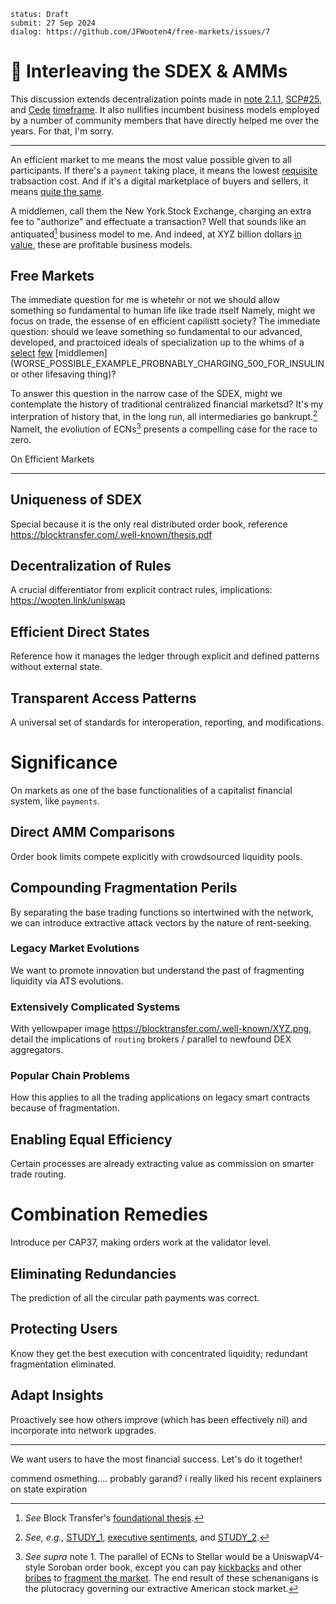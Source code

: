 ```
status: Draft
submit: 27 Sep 2024
dialog: https://github.com/JFWooten4/free-markets/issues/7
```

# 💱 Interleaving the SDEX & AMMs

This discussion extends decentralization points made in [note 2.1.1](https://github.com/stellar/stellar-protocol/discussions/1504), [SCP#25](https://github.com/stellar/scp-proofs/issues/25), and [Cede](https://www.whydrs.org/post/cede-ing-ownership-why-almost-all-publicly-traded-stock-belongs-to-one-company) [timeframe](https://groups.google.com/g/stellar-dev/c/vSsf75cYi5Q/m/AaIjpmC4BAAJ#:~:text=Whether,years). It also nullifies incumbent business models employed by a number of community members that have directly helped me over the years. For that, I'm sorry.

---

An efficient market to me means the most value possible given to all participants. If there's a `payment` taking place, it means the lowest [requisite](DISCORD_BT_ALPHA_WHITEPAPR_THREAD) trabsaction cost. And if it's a digital marketplace of buyers and sellers, it means [quite the same](https://wooten.link/gnu).

A middlemen, call them the New York Stock Exchange, charging an extra fee to "authorize" and effectuate a transaction? Well that sounds like an antiquated[^thesis] business model to me. And indeed, at XYZ billion dollars [in value](SEC_AYAHOO_FINANCE_OR_ANNUAL_REPORT), these are profitable business models.

## Free Markets

The immediate question for me is whetehr or not we should allow something so fundamental to human life like trade itself
Namely, might we focus on trade, the essense of en efficient capilistt society? The immediate question: should we leave something so fundamental to our advanced, developed, and practoiced ideals of specialization up to the whims of a [select](idk_maybe_valve_sex_things_but_not_ideal-PROB_WALL_ST) [few](SPOTIFY_LOW_ARTIST_ROYALITIES.....OR_IF_NA_THEN_APPLE_NOT_PAYING_ARTISTS_FOR_TRIAL) [middlemen](WORSE_POSSIBLE_EXAMPLE_PROBNABLY_CHARGING_500_FOR_INSULIN or other lifesaving thing)?

To answer this question in the narrow case of the SDEX, might we contemplate the history of traditional centralized financial marketsd? It's my interpration of history that, in the long run, all intermediaries go bankrupt.[^jerry] Namelt, the evoliution of ECNs[^ecn-q] presents a compelling case for the race to zero.

[^thesis]: _See_ Block Transfer's [foundational thesis](https://wooten.link/thesis).
[^jerry]: _See, e.g.,_ [STUDY_1](), [executive sentiments](GITHUB_BT_LINK_STOPSIGN), and [STUDY_2]().
[^ecn-q]: _See supra_ note 1. The parallel of ECNs to Stellar would be a UniswapV4-style Soroban order book, except you can pay [kickbacks]() and other [bribes]() to [fragment the market](GARY_97%_CONGRESS_TALK_DIRECT_TIMESTAMP). The end result of these schenanigans is the plutocracy governing our extractive American stock market.[^America]
[^America]: My diction is quite sentimentatal to my hoome nation, as these inescapable "decentralizing" centralization problems reached our market xyz. explain something here on global impact and being blocked out from investing. But if you live elsewere, (especially somewhere less developed) then you may not even have access to these markets in the first place&mdash;which is the promise the network offers to everyone once ubiquitous.

On Efficient Markets

---

## Uniqueness of SDEX
Special because it is the only real distributed order book, reference https://blocktransfer.com/.well-known/thesis.pdf

## Decentralization of Rules
A crucial differentiator from explicit contract rules, implications: https://wooten.link/uniswap

## Efficient Direct States
Reference how it manages the ledger through explicit and defined patterns without external state.

## Transparent Access Patterns
A universal set of standards for interoperation, reporting, and modifications.

# Significance
On markets as one of the base functionalities of a capitalist financial system, like `payments`.

## Direct AMM Comparisons
Order book limits compete explicitly with crowdsourced liquidity pools.

## Compounding Fragmentation Perils
By separating the base trading functions so intertwined with the network, we can introduce extractive attack vectors by the nature of rent-seeking.

### Legacy Market Evolutions
We want to promote innovation but understand the past of fragmenting liquidity via ATS evolutions.

### Extensively Complicated Systems
With yellowpaper image https://blocktransfer.com/.well-known/XYZ.png, detail the implications of `routing` brokers / parallel to newfound DEX aggregators.

### Popular Chain Problems
How this applies to all the trading applications on legacy smart contracts because of fragmentation.

## Enabling Equal Efficiency
Certain processes are already extracting value as commission on smarter trade routing.

# Combination Remedies
Introduce per CAP37, making orders work at the validator level.

## Eliminating Redundancies
The prediction of all the circular path payments was correct.

## Protecting Users
Know they get the best execution with concentrated liquidity; redundant fragmentation eliminated.

## Adapt Insights
Proactively see how others improve (which has been effectively nil) and incorporate into network upgrades.

---

We want users to have the most financial success. Let's do it together!





commend osmething.... probably garand? i really liked his recent explainers on state expiration
